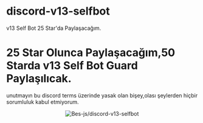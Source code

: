 # discord-v13-selfbot
v13 Self Bot 25 Star'da Paylaşacağım.

# 25 Star Olunca Paylaşacağım,50 Starda v13 Self Bot Guard Paylaşılıcak.

unutmayın bu discord terms üzerinde yasak olan bişey,olası şeylerden hiçbir sorumluluk kabul etmiyorum.

   <div align="center">
<img src="https://komarev.com/ghpvc/?username=discord-v13-selfbot&label=Beş%20Sayısı&color=da004e" alt="Bes-js/discord-v13-selfbot" />
  </div>
